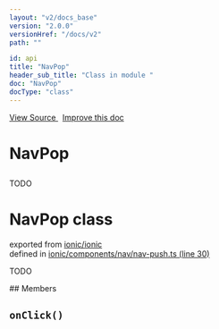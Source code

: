 ```yaml
---
layout: "v2/docs_base"
version: "2.0.0"
versionHref: "/docs/v2"
path: ""

id: api
title: "NavPop"
header_sub_title: "Class in module "
doc: "NavPop"
docType: "class"
---
```



<div class="improve-docs">
  <a href='http://github.com/driftyco/ionic2/tree/master/ionic/components/nav/nav-push.ts#L29'>
    View Source
  </a>
  &nbsp;
  <a href='http://github.com/driftyco/ionic2/edit/master/ionic/components/nav/nav-push.ts#L29'>
    Improve this doc
  </a>
</div>




<h1 class="api-title">

  NavPop



</h1>





TODO



<h1 class="class export">NavPop <span class="type">class</span></h1>
<p class="module">exported from <a href='undefined'>ionic/ionic</a><br/>
defined in <a href="https://github.com/driftyco/ionic2/tree/master/ionic/components/nav/nav-push.ts#L30-L53">ionic/components/nav/nav-push.ts (line 30)</a>
</p>
<p><p>TODO</p>
</p>
## Members

<div id="onClick"></div>
<h2>
  <code>onClick()</code>

</h2>












